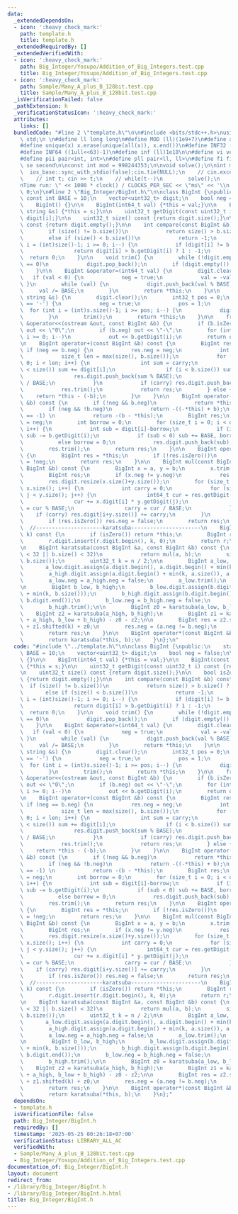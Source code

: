 ```yaml
---
data:
  _extendedDependsOn:
  - icon: ':heavy_check_mark:'
    path: template.h
    title: template.h
  _extendedRequiredBy: []
  _extendedVerifiedWith:
  - icon: ':heavy_check_mark:'
    path: Big_Integer/Yosupo/Addition_of_Big_Integers.test.cpp
    title: Big_Integer/Yosupo/Addition_of_Big_Integers.test.cpp
  - icon: ':heavy_check_mark:'
    path: Sample/Many_A_plus_B_128bit.test.cpp
    title: Sample/Many_A_plus_B_128bit.test.cpp
  _isVerificationFailed: false
  _pathExtension: h
  _verificationStatusIcon: ':heavy_check_mark:'
  attributes:
    links: []
  bundledCode: "#line 2 \"template.h\"\n\n#include <bits/stdc++.h>\nusing namespace\
    \ std;\n \n#define ll long long\n#define MOD (ll)(1e9+7)\n#define all(x) (x).begin(),(x).end()\n\
    #define unique(x) x.erase(unique(all(x)), x.end())\n#define INF32 ((1ull<<31)-1)\n\
    #define INF64 ((1ull<<63)-1)\n#define inf (ll)1e18\n\n#define vi vector<int>\n\
    #define pii pair<int, int>\n#define pll pair<ll, ll>\n#define fi first\n#define\
    \ se second\n\nconst int mod = 998244353;\n\nvoid solve();\n\nint main(){\n  \
    \  ios_base::sync_with_stdio(false);cin.tie(NULL);\n    // cin.exceptions(cin.failbit);\n\
    \    // int t; cin >> t;\n    // while(t--)\n        solve();\n    cerr << \"\\\
    nTime run: \" << 1000 * clock() / CLOCKS_PER_SEC << \"ms\" << '\\n';\n    return\
    \ 0;\n}\n#line 2 \"Big_Integer/BigInt.h\"\n\nclass BigInt {\npublic:\n    static\
    \ const int BASE = 10;\n    vector<uint32_t> digit;\n    bool neg = false;\n\n\
    \    BigInt() {}\n\n    BigInt(int64_t val) {*this = val;}\n\n    BigInt(const\
    \ string &s) {*this = s;}\n\n    uint32_t getDigit(const uint32_t i) const {return\
    \ digit[i];}\n\n    uint32_t size() const {return digit.size();}\n\n    bool isZero()\
    \ const {return digit.empty();}\n\n    int compare(const BigInt &b) const {\n\
    \        if (size() != b.size())\n            return size() > b.size() ? 1 : -1;\n\
    \        else if (size() < b.size())\n            return -1;\n        for (int\
    \ i = (int)size()-1; i >= 0; i--) {\n            if (digit[i] != b.getDigit(i))\n\
    \                return digit[i] > b.getDigit(i) ? 1 : -1;\n        }\n      \
    \  return 0;\n    }\n\n    void trim() {\n        while (!digit.empty() && digit.back()\
    \ == 0)\n            digit.pop_back();\n        if (digit.empty()) neg = false;\n\
    \    }\n\n    BigInt &operator=(int64_t val) {\n        digit.clear();\n     \
    \   if (val < 0) {\n            neg = true;\n            val = -val;\n       \
    \ }\n        while (val) {\n            digit.push_back(val % BASE);\n       \
    \     val /= BASE;\n        }\n        return *this;\n    }\n\n    BigInt &operator=(const\
    \ string &s) {\n        digit.clear();\n        int32_t pos = 0;\n        if (s[0]\
    \ == '-') {\n            neg = true;\n            pos = 1;\n        }\n      \
    \  for (int i = (int)s.size()-1; i >= pos; i--) {\n            digit.push_back(s[i]-'0');\n\
    \        }\n        trim();\n        return *this;\n    }\n\n    friend ostream\
    \ &operator<<(ostream &out, const BigInt &b) {\n        if (b.isZero()) return\
    \ out << \"0\";\n        if (b.neg) out << \"-\";\n        for (int i = (int)b.size()-1;\
    \ i >= 0; i--)\n            out << b.getDigit(i);\n        return out;\n    }\n\
    \n    BigInt operator+(const BigInt &b) const {\n        BigInt res;\n       \
    \ if (neg == b.neg) {\n            res.neg = neg;\n            int carry = 0;\n\
    \            size_t len = max(size(), b.size());\n            for (size_t i =\
    \ 0; i < len; i++) {\n                int sum = carry;\n                if (i\
    \ < size()) sum += digit[i];\n                if (i < b.size()) sum += b.getDigit(i);\n\
    \                res.digit.push_back(sum % BASE);\n                carry = sum\
    \ / BASE;\n            }\n            if (carry) res.digit.push_back(carry);\n\
    \            res.trim();\n            return res;\n        } else {\n        \
    \    return *this - (-b);\n        }\n    }\n\n    BigInt operator-(const BigInt\
    \ &b) const {\n        if (!neg && b.neg)\n            return *this + (-b);\n\
    \        if (neg && !b.neg)\n            return -((-*this) + b);\n        if (compare(b)\
    \ == -1) \n            return -(b - *this);\n        BigInt res;\n        res.neg\
    \ = neg;\n        int borrow = 0;\n        for (size_t i = 0; i < digit.size();\
    \ i++) {\n            int sub = digit[i]-borrow;\n            if (i < b.size())\
    \ sub -= b.getDigit(i);\n            if (sub < 0) sub += BASE, borrow = 1;\n \
    \           else borrow = 0;\n            res.digit.push_back(sub);\n        }\n\
    \        res.trim();\n        return res;\n    }\n\n    BigInt operator-() const\
    \ {\n        BigInt res = *this;\n        if (!res.isZero())\n            res.neg\
    \ = !neg;\n        return res;\n    }\n\n    BigInt mul(const BigInt &a, const\
    \ BigInt &b) const {\n        BigInt x = a, y = b;\n        x.trim(); y.trim();\n\
    \        BigInt res;\n        if (x.neg != y.neg)\n            res.neg = true;\n\
    \        res.digit.resize(x.size()+y.size());\n        for (size_t i = 0; i <\
    \ x.size(); i++) {\n            int carry = 0;\n            for (size_t j = 0;\
    \ j < y.size(); j++) {\n                int64_t cur = res.getDigit(i+j) + carry;\n\
    \                cur += x.digit[i] * y.getDigit(j);\n                res.digit[i+j]\
    \ = cur % BASE;\n                carry = cur / BASE;\n            }\n        \
    \    if (carry) res.digit[i+y.size()] += carry;\n        }\n        res.trim();\n\
    \        if (res.isZero()) res.neg = false;\n        return res;\n    }\n\n  \
    \  //---------------------karatsuba----------------------\n    BigInt shifted(size_t\
    \ k) const {\n        if (isZero()) return *this;\n        BigInt r = *this;\n\
    \        r.digit.insert(r.digit.begin(), k, 0);\n        return r;\n    }    \n\
    \n    BigInt karatsuba(const BigInt &a, const BigInt &b) const {\n        if (a.size()\
    \ < 32 || b.size() < 32)\n            return mul(a, b);\n        size_t n = max(a.size(),\
    \ b.size());\n        uint32_t k = n / 2;\n\n        BigInt a_low, a_high;\n \
    \       a_low.digit.assign(a.digit.begin(), a.digit.begin() + min(k, a.size()));\n\
    \        a_high.digit.assign(a.digit.begin() + min(k, a.size()), a.digit.end());\n\
    \        a_low.neg = a_high.neg = false;\n        a_low.trim();\n        a_high.trim();\n\
    \n        BigInt b_low, b_high;\n        b_low.digit.assign(b.digit.begin(), b.digit.begin()\
    \ + min(k, b.size()));\n        b_high.digit.assign(b.digit.begin() + min(k, b.size()),\
    \ b.digit.end());\n        b_low.neg = b_high.neg = false;\n        b_low.trim();\n\
    \        b_high.trim();\n\n        BigInt z0 = karatsuba(a_low, b_low);\n    \
    \    BigInt z2 = karatsuba(a_high, b_high);\n        BigInt z1 = karatsuba(a_low\
    \ + a_high, b_low + b_high) - z0 - z2;\n\n        BigInt res = z2.shifted(2*k)\
    \ + z1.shifted(k) + z0;\n        res.neg = (a.neg != b.neg);\n        res.trim();\n\
    \        return res;\n    }\n\n    BigInt operator*(const BigInt &b) const {\n\
    \        return karatsuba(*this, b);\n    }\n};\n"
  code: "#include \"../template.h\"\n\nclass BigInt {\npublic:\n    static const int\
    \ BASE = 10;\n    vector<uint32_t> digit;\n    bool neg = false;\n\n    BigInt()\
    \ {}\n\n    BigInt(int64_t val) {*this = val;}\n\n    BigInt(const string &s)\
    \ {*this = s;}\n\n    uint32_t getDigit(const uint32_t i) const {return digit[i];}\n\
    \n    uint32_t size() const {return digit.size();}\n\n    bool isZero() const\
    \ {return digit.empty();}\n\n    int compare(const BigInt &b) const {\n      \
    \  if (size() != b.size())\n            return size() > b.size() ? 1 : -1;\n \
    \       else if (size() < b.size())\n            return -1;\n        for (int\
    \ i = (int)size()-1; i >= 0; i--) {\n            if (digit[i] != b.getDigit(i))\n\
    \                return digit[i] > b.getDigit(i) ? 1 : -1;\n        }\n      \
    \  return 0;\n    }\n\n    void trim() {\n        while (!digit.empty() && digit.back()\
    \ == 0)\n            digit.pop_back();\n        if (digit.empty()) neg = false;\n\
    \    }\n\n    BigInt &operator=(int64_t val) {\n        digit.clear();\n     \
    \   if (val < 0) {\n            neg = true;\n            val = -val;\n       \
    \ }\n        while (val) {\n            digit.push_back(val % BASE);\n       \
    \     val /= BASE;\n        }\n        return *this;\n    }\n\n    BigInt &operator=(const\
    \ string &s) {\n        digit.clear();\n        int32_t pos = 0;\n        if (s[0]\
    \ == '-') {\n            neg = true;\n            pos = 1;\n        }\n      \
    \  for (int i = (int)s.size()-1; i >= pos; i--) {\n            digit.push_back(s[i]-'0');\n\
    \        }\n        trim();\n        return *this;\n    }\n\n    friend ostream\
    \ &operator<<(ostream &out, const BigInt &b) {\n        if (b.isZero()) return\
    \ out << \"0\";\n        if (b.neg) out << \"-\";\n        for (int i = (int)b.size()-1;\
    \ i >= 0; i--)\n            out << b.getDigit(i);\n        return out;\n    }\n\
    \n    BigInt operator+(const BigInt &b) const {\n        BigInt res;\n       \
    \ if (neg == b.neg) {\n            res.neg = neg;\n            int carry = 0;\n\
    \            size_t len = max(size(), b.size());\n            for (size_t i =\
    \ 0; i < len; i++) {\n                int sum = carry;\n                if (i\
    \ < size()) sum += digit[i];\n                if (i < b.size()) sum += b.getDigit(i);\n\
    \                res.digit.push_back(sum % BASE);\n                carry = sum\
    \ / BASE;\n            }\n            if (carry) res.digit.push_back(carry);\n\
    \            res.trim();\n            return res;\n        } else {\n        \
    \    return *this - (-b);\n        }\n    }\n\n    BigInt operator-(const BigInt\
    \ &b) const {\n        if (!neg && b.neg)\n            return *this + (-b);\n\
    \        if (neg && !b.neg)\n            return -((-*this) + b);\n        if (compare(b)\
    \ == -1) \n            return -(b - *this);\n        BigInt res;\n        res.neg\
    \ = neg;\n        int borrow = 0;\n        for (size_t i = 0; i < digit.size();\
    \ i++) {\n            int sub = digit[i]-borrow;\n            if (i < b.size())\
    \ sub -= b.getDigit(i);\n            if (sub < 0) sub += BASE, borrow = 1;\n \
    \           else borrow = 0;\n            res.digit.push_back(sub);\n        }\n\
    \        res.trim();\n        return res;\n    }\n\n    BigInt operator-() const\
    \ {\n        BigInt res = *this;\n        if (!res.isZero())\n            res.neg\
    \ = !neg;\n        return res;\n    }\n\n    BigInt mul(const BigInt &a, const\
    \ BigInt &b) const {\n        BigInt x = a, y = b;\n        x.trim(); y.trim();\n\
    \        BigInt res;\n        if (x.neg != y.neg)\n            res.neg = true;\n\
    \        res.digit.resize(x.size()+y.size());\n        for (size_t i = 0; i <\
    \ x.size(); i++) {\n            int carry = 0;\n            for (size_t j = 0;\
    \ j < y.size(); j++) {\n                int64_t cur = res.getDigit(i+j) + carry;\n\
    \                cur += x.digit[i] * y.getDigit(j);\n                res.digit[i+j]\
    \ = cur % BASE;\n                carry = cur / BASE;\n            }\n        \
    \    if (carry) res.digit[i+y.size()] += carry;\n        }\n        res.trim();\n\
    \        if (res.isZero()) res.neg = false;\n        return res;\n    }\n\n  \
    \  //---------------------karatsuba----------------------\n    BigInt shifted(size_t\
    \ k) const {\n        if (isZero()) return *this;\n        BigInt r = *this;\n\
    \        r.digit.insert(r.digit.begin(), k, 0);\n        return r;\n    }    \n\
    \n    BigInt karatsuba(const BigInt &a, const BigInt &b) const {\n        if (a.size()\
    \ < 32 || b.size() < 32)\n            return mul(a, b);\n        size_t n = max(a.size(),\
    \ b.size());\n        uint32_t k = n / 2;\n\n        BigInt a_low, a_high;\n \
    \       a_low.digit.assign(a.digit.begin(), a.digit.begin() + min(k, a.size()));\n\
    \        a_high.digit.assign(a.digit.begin() + min(k, a.size()), a.digit.end());\n\
    \        a_low.neg = a_high.neg = false;\n        a_low.trim();\n        a_high.trim();\n\
    \n        BigInt b_low, b_high;\n        b_low.digit.assign(b.digit.begin(), b.digit.begin()\
    \ + min(k, b.size()));\n        b_high.digit.assign(b.digit.begin() + min(k, b.size()),\
    \ b.digit.end());\n        b_low.neg = b_high.neg = false;\n        b_low.trim();\n\
    \        b_high.trim();\n\n        BigInt z0 = karatsuba(a_low, b_low);\n    \
    \    BigInt z2 = karatsuba(a_high, b_high);\n        BigInt z1 = karatsuba(a_low\
    \ + a_high, b_low + b_high) - z0 - z2;\n\n        BigInt res = z2.shifted(2*k)\
    \ + z1.shifted(k) + z0;\n        res.neg = (a.neg != b.neg);\n        res.trim();\n\
    \        return res;\n    }\n\n    BigInt operator*(const BigInt &b) const {\n\
    \        return karatsuba(*this, b);\n    }\n};"
  dependsOn:
  - template.h
  isVerificationFile: false
  path: Big_Integer/BigInt.h
  requiredBy: []
  timestamp: '2025-05-25 00:26:18+07:00'
  verificationStatus: LIBRARY_ALL_AC
  verifiedWith:
  - Sample/Many_A_plus_B_128bit.test.cpp
  - Big_Integer/Yosupo/Addition_of_Big_Integers.test.cpp
documentation_of: Big_Integer/BigInt.h
layout: document
redirect_from:
- /library/Big_Integer/BigInt.h
- /library/Big_Integer/BigInt.h.html
title: Big_Integer/BigInt.h
---
```

